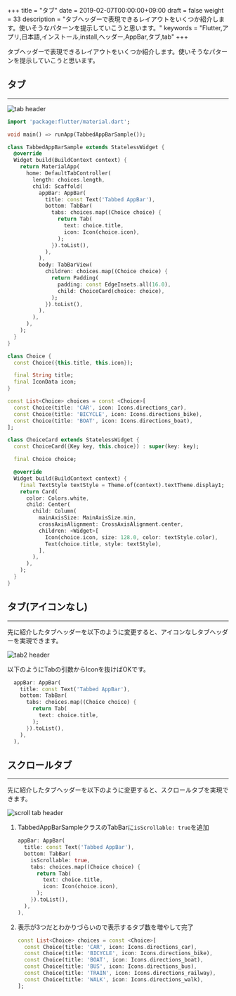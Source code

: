 +++
title = "タブ"
date = 2019-02-07T00:00:00+09:00
draft = false
weight = 33
description = "タブヘッダーで表現できるレイアウトをいくつか紹介します。使いそうなパターンを提示していこうと思います。"
keywords = "Flutter,アプリ,日本語,インストール,install,ヘッダー,AppBar,タブ,tab"
+++

タブヘッダーで表現できるレイアウトをいくつか紹介します。使いそうなパターンを提示していこうと思います。


## タブ

---

<img src="http://flutter.ctrnost.com/images/layout/header/tab/tab_header.png" style="min-width:300px" alt="tab header" />


```dart
import 'package:flutter/material.dart';

void main() => runApp(TabbedAppBarSample());

class TabbedAppBarSample extends StatelessWidget {
  @override
  Widget build(BuildContext context) {
    return MaterialApp(
      home: DefaultTabController(
        length: choices.length,
        child: Scaffold(
          appBar: AppBar(
            title: const Text('Tabbed AppBar'),
            bottom: TabBar(
              tabs: choices.map((Choice choice) {
                return Tab(
                  text: choice.title,
                  icon: Icon(choice.icon),
                );
              }).toList(),
            ),
          ),
          body: TabBarView(
            children: choices.map((Choice choice) {
              return Padding(
                padding: const EdgeInsets.all(16.0),
                child: ChoiceCard(choice: choice),
              );
            }).toList(),
          ),
        ),
      ),
    );
  }
}

class Choice {
  const Choice({this.title, this.icon});

  final String title;
  final IconData icon;
}

const List<Choice> choices = const <Choice>[
  const Choice(title: 'CAR', icon: Icons.directions_car),
  const Choice(title: 'BICYCLE', icon: Icons.directions_bike),
  const Choice(title: 'BOAT', icon: Icons.directions_boat),
];

class ChoiceCard extends StatelessWidget {
  const ChoiceCard({Key key, this.choice}) : super(key: key);

  final Choice choice;

  @override
  Widget build(BuildContext context) {
    final TextStyle textStyle = Theme.of(context).textTheme.display1;
    return Card(
      color: Colors.white,
      child: Center(
        child: Column(
          mainAxisSize: MainAxisSize.min,
          crossAxisAlignment: CrossAxisAlignment.center,
          children: <Widget>[
            Icon(choice.icon, size: 128.0, color: textStyle.color),
            Text(choice.title, style: textStyle),
          ],
        ),
      ),
    );
  }
}
```

## タブ(アイコンなし)

---

先に紹介したタブヘッダーを以下のように変更すると、アイコンなしタブヘッダーを実現できます。

<img src="http://flutter.ctrnost.com/images/layout/header/tab/tab_header02.png" style="min-width:300px" alt="tab2 header" />

以下のようにTabの引数からIconを抜けばOKです。

```dart
  appBar: AppBar(
    title: const Text('Tabbed AppBar'),
    bottom: TabBar(
      tabs: choices.map((Choice choice) {
        return Tab(
          text: choice.title,
        );
      }).toList(),
    ),
  ),
```

## スクロールタブ

---

先に紹介したタブヘッダーを以下のように変更すると、スクロールタブを実現できます。

<img src="http://flutter.ctrnost.com/images/layout/header/tab/scroll_tab_header.png" style="min-width:300px" alt="scroll tab header" />

1. TabbedAppBarSampleクラスのTabBarに``isScrollable: true``を追加
    ```dart
    appBar: AppBar(
      title: const Text('Tabbed AppBar'),
      bottom: TabBar(
        isScrollable: true,
        tabs: choices.map((Choice choice) {
          return Tab(
            text: choice.title,
            icon: Icon(choice.icon),
          );
        }).toList(),
      ),
    ),
    ```

2. 表示が3つだとわかりづらいので表示するタブ数を増やして完了
    ```dart
    const List<Choice> choices = const <Choice>[
      const Choice(title: 'CAR', icon: Icons.directions_car),
      const Choice(title: 'BICYCLE', icon: Icons.directions_bike),
      const Choice(title: 'BOAT', icon: Icons.directions_boat),
      const Choice(title: 'BUS', icon: Icons.directions_bus),
      const Choice(title: 'TRAIN', icon: Icons.directions_railway),
      const Choice(title: 'WALK', icon: Icons.directions_walk),
    ];
    ```
